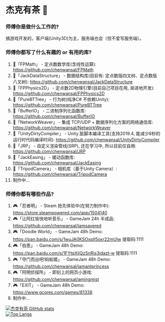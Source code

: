 # 杰克有茶 👋

### 师傅你是做什么工作的?  
搞游戏开发的，客户端(Unity3D)为主，服务端也会（但不爱写服务端）。  

### 师傅你都写了什么有趣的 or 有用的库?  
1. 🔨「FPMath」 - 定点数数学库(含线性运算): https://github.com/chenwansal/FPMath  
2. 🔨「JackDataStructure」 - 数据结构库(目前有: 定点数版四叉树、定点数版八叉树): https://github.com/chenwansal/JackDataStructure  
3. 🔨「FPPhysics2D」 - 定点数2D物理引擎(目前自己项目在用, 渐进地开发): https://github.com/chenwansal/FPPhysics2D  
4. 🔨「PureBTTree」 - 行为树(纯净C# 不依赖Unity): https://github.com/chenwansal/PureBTTree  
5. 🔨「BufferIO」 - 二进制序列化函数库: https://github.com/chenwansal/BufferIO  
6. 🔨「NetworkWeaver」 - 集成 TCP/UDP + 数据序列化方案的网络通信库: https://github.com/chenwansal/NetworkWeaver  
7. 🔨「UnityDirtyCompiler」 - Unity 脏脚本编译工具(支持2019.4, 能减少8秒的运行时代码编译时间): https://github.com/chenwansal/UnityDirtyCompiler  
8. 🔨「JRP」 - 自定义渲染管线(SRP), 还在学习中, 所以目前仅自用: https://github.com/chenwansal/JRP  
9. 🔨「JackEasing」 - 缓动函数库: https://github.com/chenwansal/JackEasing  
10. 🔨「TripodCamera」 - 相机库（基于Unity Camera）: https://github.com/chenwansal/TripodCamera  
11. 制作中...  

### 师傅你都有哪些作品?
1. 🎮「忍者明」 - Steam 抢先体验中(在努力制作中): https://store.steampowered.com/app/1504140  
2. 🎮「让阿红愉快地听音乐」 - GameJam 24h 半成品: https://github.com/chenwansal/jamsavered  
3. 🎮「Doodle World」 - GameJam 48h Demo: https://pan.baidu.com/s/1wuJA0KSOxpIl5oxr22mUlw 提取码:1111  
4. 🎮「伯恩」 - GameJam 48h Demo: https://pan.baidu.com/s/1FYtqXjiQzSnRis3idazt-w 提取码:1111
5. 🎮「夺门而出吧!蚂蚁姬」 - GameJam 48h Demo: https://github.com/chenwansal/jamantprincess  
6. 🎮「阿明侦探所」 - 即刻上的网页小游戏: https://github.com/chenwansal/amingmist  
7. 🎮「EXIT」 - GameJam 48h Demo: https://www.gcores.com/games/81338  
8. 制作中...  

[![杰克有茶 GitHub stats](https://github-readme-stats.vercel.app/api?username=chenwansal)](https://github.com/anuraghazra/github-readme-stats)  
[![Top Langs](https://github-readme-stats.vercel.app/api/top-langs/?username=chenwansal&layout=compact)](https://github.com/anuraghazra/github-readme-stats)
